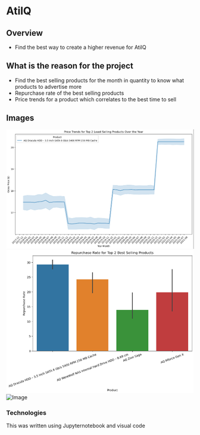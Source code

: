 # AtilQ

## Overview
- Find the best way to create a higher revenue for AtilQ

## What is the reason for the project
- Find the best selling products for the month in quantity to know what products to advertise more
- Repurchase rate of the best selling products
- Price trends for a product which correlates to the best time to sell

## Images
![Image](Datasets/img/Price_Trends_for_Top_Least_Selling_Product.PNG)
![Image](Datasets/img/Repurchase_Rate_or_Top_4_Best_Selling_Products.PNG)
![Image](Top_2_Best_Selling_Products_Per_Quarter_Per_Quantity.PNG)

### Technologies
This was written using Jupyternotebook and visual code
